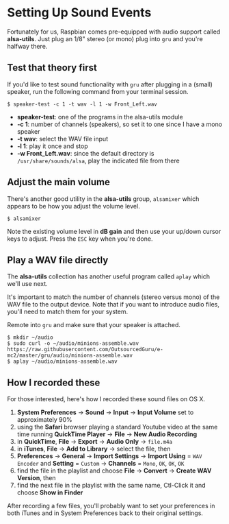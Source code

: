 # Setting Up Sound Events
Fortunately for us, Raspbian comes pre-equipped with audio support called **alsa-utils**.  Just plug an 1/8" stereo (or mono) plug into `gru` and you're halfway there.

## Test that theory first
If you'd like to test sound functionality with `gru` after plugging in a (small) speaker, run the following command from your terminal session.

```
$ speaker-test -c 1 -t wav -l 1 -w Front_Left.wav
```

* **speaker-test**: one of the programs in the alsa-utils module
* **-c 1**: number of channels (speakers), so set it to one since I have a mono speaker
* **-t wav**: select the WAV file input
* **-l 1**: play it once and stop
* **-w Front_Left.wav**: since the default directory is `/usr/share/sounds/alsa`, play the indicated file from there

## Adjust the main volume
There's another good utility in the **alsa-utils** group, `alsamixer` which appears to be how you adjust the volume level.

```
$ alsamixer
```

Note the existing volume level in **dB gain** and then use your up/down cursor keys to adjust.  Press the `ESC` key when you're done.

## Play a WAV file directly
The **alsa-utils** collection has another useful program called `aplay` which we'll use next.

It's important to match the number of channels (stereo versus mono) of the WAV file to the output device.  Note that if you want to introduce audio files, you'll need to match them for your system.

Remote into `gru` and make sure that your speaker is attached.

```
$ mkdir ~/audio
$ sudo curl -o ~/audio/minions-assemble.wav https://raw.githubusercontent.com/OutsourcedGuru/e-mc2/master/gru/audio/minions-assemble.wav
$ aplay ~/audio/minions-assemble.wav
```

## How I recorded these
For those interested, here's how I recorded these sound files on OS X.

1. **System Preferences** -> **Sound** -> **Input** -> **Input Volume** set to approximately 90%
2. using the **Safari** browser playing a standard Youtube video at the same time running **QuickTime Player** -> **File** -> **New Audio Recording**
3. in **QuickTime**, **File** -> **Export** -> **Audio Only** -> `file.m4a`
4. in **iTunes**, **File** -> **Add to Library** -> select the file, then
5. **Preferences** -> **General** -> **Import Settings** -> **Import Using** = `WAV Encoder` and **Setting** = `Custom` -> **Channels** = `Mono`, `OK`, `OK`, `OK`
6. find the file in the playlist and choose **File** -> **Convert** -> **Create WAV Version**, then
7. find the next file in the playlist with the same name, Ctl-Click it and choose **Show in Finder**

After recording a few files, you'll probably want to set your preferences in both iTunes and in System Preferences back to their original settings.